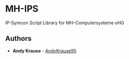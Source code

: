 # MH-IPS
IP-Symcon Script Library for MH-Computersysteme oHG


## Authors
* **Andy Krause** - [AndyKrause95](https://github.com/AndyKrause95)